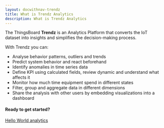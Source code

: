 ```yaml
---
layout: docwithnav-trendz
title: What is Trendz Analytics
description: What is Trendz Analytics
---
```

The ThingsBoard **Trendz** is an Analytics Platform that converts the IoT dataset into insights and simplifies the decision-making process.

With Trendz you can:
- Analyse behavior patterns, outliers and trends
- Predict system behavior and react beforehand
- Identify anomalies in time series data
- Define KPI using calculated fields, review dynamic and understand what affects it
- Monitor how much time equipment spend in different states
- Filter, group and aggregate data in different dimensions
- Share the analysis with other users by embedding visualizations into a dashboard

#### Ready to get started?

<p><a href="/docs/trendz/getting-started/" class="button">Hello World analytics</a></p>

